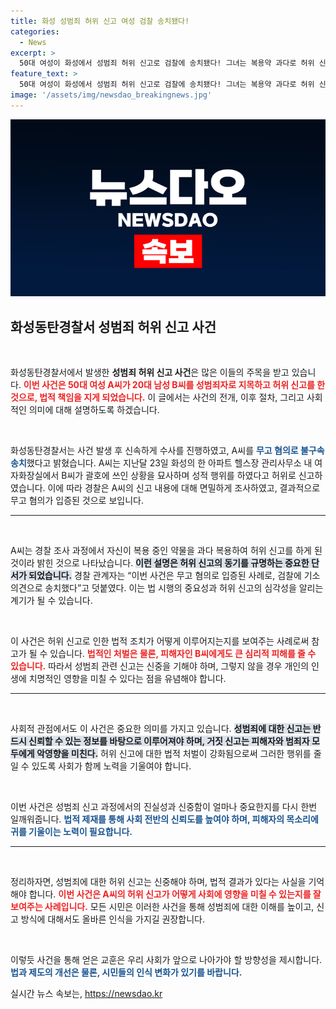 ```yaml
---
title: 화성 성범죄 허위 신고 여성 검찰 송치됐다!
categories:
  - News
excerpt: >
  50대 여성이 화성에서 성범죄 허위 신고로 검찰에 송치됐다! 그녀는 복용약 과다로 허위 신고했다고 진술, 진짜 범죄자보다 더 큰 대가를 치를 전망. 이 shocking 사건의 전말을 확인해 보세요!
feature_text: >
  50대 여성이 화성에서 성범죄 허위 신고로 검찰에 송치됐다! 그녀는 복용약 과다로 허위 신고했다고 진술, 진짜 범죄자보다 더 큰 대가를 치를 전망. 이 shocking 사건의 전말을 확인해 보세요!
image: '/assets/img/newsdao_breakingnews.jpg'
---
```


<p><img src="/assets/img/newsdao_breakingnews.jpg" alt="pcversion 속보" /></p>

<h2 data-ke-size="size26">화성동탄경찰서 성범죄 허위 신고 사건</h2>

<p data-ke-size="size16">&nbsp;</p>

<p>화성동탄경찰서에서 발생한 <b>성범죄 허위 신고 사건</b>은 많은 이들의 주목을 받고 있습니다. <b><span style="color: #ee2323;">이번 사건은 50대 여성 A씨가 20대 남성 B씨를 성범죄자로 지목하고 허위 신고를 한 것으로, 법적 책임을 지게 되었습니다.</span></b> 이 글에서는 사건의 전개, 이후 절차, 그리고 사회적인 의미에 대해 설명하도록 하겠습니다.</p>

<p data-ke-size="size16">&nbsp;</p>

<p>화성동탄경찰서는 사건 발생 후 신속하게 수사를 진행하였고, A씨를 <b><span style="color: #1a5490;">무고 혐의로 불구속 송치</span></b>했다고 밝혔습니다. A씨는 지난달 23일 화성의 한 아파트 헬스장 관리사무소 내 여자화장실에서 B씨가 괄호에 쓰인 상황을 묘사하며 성적 행위를 하였다고 허위로 신고하였습니다. 이에 따라 경찰은 A씨의 신고 내용에 대해 면밀하게 조사하였고, 결과적으로 무고 혐의가 입증된 것으로 보입니다.</p>

<hr>

<p data-ke-size="size16">&nbsp;</p>

<p>A씨는 경찰 조사 과정에서 자신이 복용 중인 약물을 과다 복용하여 허위 신고를 하게 된 것이라 밝힌 것으로 나타났습니다. <b><span style="background-color: #21538527;">이런 설명은 허위 신고의 동기를 규명하는 중요한 단서가 되었습니다.</span></b> 경찰 관계자는 “이번 사건은 무고 혐의로 입증된 사례로, 검찰에 기소 의견으로 송치했다”고 덧붙였다. 이는 법 시행의 중요성과 허위 신고의 심각성을 알리는 계기가 될 수 있습니다.</p>

<p data-ke-size="size16">&nbsp;</p>

<p>이 사건은 허위 신고로 인한 법적 조치가 어떻게 이루어지는지를 보여주는 사례로써 참고가 될 수 있습니다. <b><span style="color: #ee2323;">법적인 처벌은 물론, 피해자인 B씨에게도 큰 심리적 피해를 줄 수 있습니다.</span></b> 따라서 성범죄 관련 신고는 신중을 기해야 하며, 그렇지 않을 경우 개인의 인생에 치명적인 영향을 미칠 수 있다는 점을 유념해야 합니다.</p>

<hr>

<p data-ke-size="size16">&nbsp;</p>

<p>사회적 관점에서도 이 사건은 중요한 의미를 가지고 있습니다. <b><span style="background-color: #21538527;">성범죄에 대한 신고는 반드시 신뢰할 수 있는 정보를 바탕으로 이루어져야 하며, 거짓 신고는 피해자와 범죄자 모두에게 악영향을 미친다.</span></b> 허위 신고에 대한 법적 처벌이 강화됨으로써 그러한 행위를 줄일 수 있도록 사회가 함께 노력을 기울여야 합니다. </p>

<p data-ke-size="size16">&nbsp;</p>

<p>이번 사건은 성범죄 신고 과정에서의 진실성과 신중함이 얼마나 중요한지를 다시 한번 일깨워줍니다. <b><span style="color: #1a5490;">법적 제재를 통해 사회 전반의 신뢰도를 높여야 하며, 피해자의 목소리에 귀를 기울이는 노력이 필요합니다.</span></b></p>

<hr>

<p data-ke-size="size16">&nbsp;</p>

<p>정리하자면, 성범죄에 대한 허위 신고는 신중해야 하며, 법적 결과가 있다는 사실을 기억해야 합니다. <b><span style="color: #ee2323;">이번 사건은 A씨의 허위 신고가 어떻게 사회에 영향을 미칠 수 있는지를 잘 보여주는 사례입니다.</span></b> 모든 시민은 이러한 사건을 통해 성범죄에 대한 이해를 높이고, 신고 방식에 대해서도 올바른 인식을 가지길 권장합니다. </p>

<p data-ke-size="size16">&nbsp;</p>

<p>이렇듯 사건을 통해 얻은 교훈은 우리 사회가 앞으로 나아가야 할 방향성을 제시합니다. <b><span style="color: #1a5490;">법과 제도의 개선은 물론, 시민들의 인식 변화가 있기를 바랍니다.</span></b></p>
실시간 뉴스 속보는, <a href="https://newsdao.kr" rel="dofollow">https://newsdao.kr</a>


